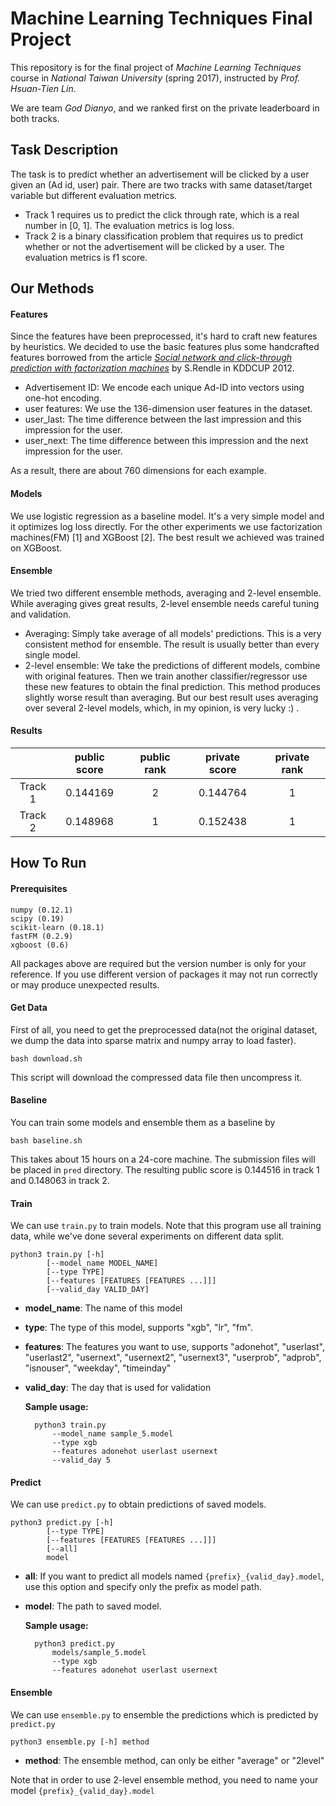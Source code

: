 # Machine Learning Techniques Final Project
This repository is for the final project of *Machine Learning Techniques* course in *National Taiwan University* (spring 2017), instructed by *Prof. Hsuan-Tien Lin*.

We are team *God Dianyo*, and we ranked first on the private leaderboard in both tracks.


Task Description
------
The task is to predict whether an advertisement will be clicked by a user given an (Ad id, user) pair. There are two tracks with same dataset/target variable but different evaluation metrics.
* Track 1 requires us to predict the click through rate, which is a real number in [0, 1]. The evaluation metrics is log loss.
* Track 2 is a binary classification problem that requires us to predict whether or not the advertisement will be clicked by a user. The evaluation metrics is f1 score.

Our Methods
------

#### Features
Since the features have been preprocessed, it's hard to craft new features by heuristics. We decided to use the basic features plus some handcrafted features borrowed from the article [*Social network and click-through prediction with factorization machines*](http://www.algo.uni-konstanz.de/members/rendle/pdf/Rendle2012-KDDCup.pdf) by S.Rendle in KDDCUP 2012.

* Advertisement ID: We encode each unique Ad-ID into vectors using one-hot encoding.
* user features: We use the 136-dimension user features in the dataset.
* user_last: The time difference between the last impression and this impression for the user.
* user_next: The time difference between this impression and the next impression for the user.

As a result, there are about 760 dimensions for each example.

#### Models
We use logistic regression as a baseline model. It's a very simple model and it optimizes log loss directly. For the other experiments we use factorization machines(FM) [1] and XGBoost [2]. The best result we achieved was trained on  XGBoost.

#### Ensemble
We tried two different ensemble methods, averaging and 2-level ensemble. While averaging gives great results, 2-level ensemble needs careful tuning and validation.
* Averaging: Simply take average of all models' predictions. This is a very consistent method for ensemble. The result is usually better than every single model.
* 2-level ensemble: We take the predictions of different models, combine with original features. Then we train another classifier/regressor use these new features to obtain the final prediction. This method produces slightly worse result than averaging. But our best result uses averaging over several 2-level models, which, in my opinion, is very lucky :) .

#### Results
|  | public score | public rank | private score | private rank |
| :---: | :---: | :---: | :---: | :---: |
| Track 1 | 0.144169 | 2 | 0.144764 | 1 |
| Track 2 | 0.148968 | 1 | 0.152438 | 1 |


How To Run
------

#### Prerequisites
    numpy (0.12.1)
    scipy (0.19)
    scikit-learn (0.18.1)
    fastFM (0.2.9)
    xgboost (0.6)

All packages above are required but the version number is only for your reference. If you use different version of packages it may not run correctly or may produce unexpected results.

#### Get Data
First of all, you need to get the preprocessed data(not the original dataset, we dump the data into sparse matrix and numpy array to load faster).

    bash download.sh

This script will download the compressed data file then uncompress it.

#### Baseline
You can train some models and ensemble them as a baseline by

    bash baseline.sh

This takes about 15 hours on a 24-core machine. The submission files will be placed in `pred` directory. The resulting public score is 0.144516 in track 1 and 0.148063 in track 2.

#### Train
We can use `train.py` to train models. Note that this program use all training data, while we've done several experiments on different data split.

    python3 train.py [-h]
            [--model_name MODEL_NAME]
            [--type TYPE]
            [--features [FEATURES [FEATURES ...]]]
            [--valid_day VALID_DAY]

* **model_name**: The name of this model
* **type**: The type of this model, supports "xgb", "lr", "fm".
* **features**: The features you want to use, supports "adonehot", "userlast", "userlast2", "usernext", "usernext2", "usernext3", "userprob", "adprob", "isnouser", "weekday", "timeinday"
* **valid_day**: The day that is used for validation

    **Sample usage:**

        python3 train.py
            --model_name sample_5.model
            --type xgb
            --features adonehot userlast usernext
            --valid_day 5

#### Predict
We can use `predict.py` to obtain predictions of saved models.

    python3 predict.py [-h]
            [--type TYPE]
            [--features [FEATURES [FEATURES ...]]]
            [--all]
            model

* **all**: If you want to predict all models named `{prefix}_{valid_day}.model`, use this option and specify only the prefix as model path.
* **model**: The path to saved model.

    **Sample usage:**

        python3 predict.py
            models/sample_5.model
            --type xgb
            --features adonehot userlast usernext

#### Ensemble
We can use `ensemble.py` to ensemble the predictions which is predicted by `predict.py`

    python3 ensemble.py [-h] method

* **method**: The ensemble method, can only be either "average" or "2level"

Note that in order to use 2-level ensemble method, you need to name your model `{prefix}_{valid_day}.model`
